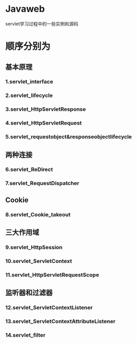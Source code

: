 # Javaweb
servlet学习过程中的一些实例和源码
# 顺序分别为

## 基本原理
### 1.servlet_interface
### 2.servlet_lifecycle
### 3.servlet_HttpServletResponse
### 4.servlet_HttpServletRequest
### 5.servlet_requestobject&responseobjectlifecycle
## 两种连接
### 6.servlet_ReDirect
### 7.servlet_RequestDispatcher
## Cookie
### 8.servlet_Cookie_takeout
## 三大作用域
### 9.servlet_HttpSession
### 10.servlet_ServletContext
### 11.servlet_HttpServletRequestScope
## 监听器和过滤器
### 12.servlet_ServletContextListener
### 13.servlet_ServletContextAttributeListener
### 14.servlet_filter

